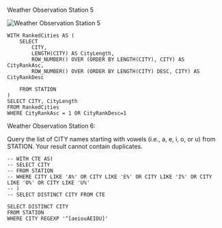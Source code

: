 Weather Observation Station 5

![Weather Observation Station 5](https://github.com/sahil0/Azure-Data-Engineering/assets/22682814/4db45ef2-bc7a-4513-9e5e-e7302081db39)



```
WITH RankedCities AS (
    SELECT 
        CITY,
        LENGTH(CITY) AS CityLength,
        ROW_NUMBER() OVER (ORDER BY LENGTH(CITY), CITY) AS CityRankAsc,
        ROW_NUMBER() OVER (ORDER BY LENGTH(CITY) DESC, CITY) AS CityRankDesc

    FROM STATION
)
SELECT CITY, CityLength
FROM RankedCities
WHERE CityRankAsc = 1 OR CityRankDesc=1
```
Weather Observation Station 6:

Query the list of CITY names starting with vowels (i.e., a, e, i, o, or u) from STATION. Your result cannot contain duplicates.

```
-- WITH CTE AS(
-- SELECT CITY
-- FROM STATION
-- WHERE CITY LIKE 'A%' OR CITY LIKE 'E%' OR CITY LIKE 'I%' OR CITY LIKE 'O%' OR CITY LIKE 'U%'
-- )
-- SELECT DISTINCT CITY FROM CTE

SELECT DISTINCT CITY
FROM STATION
WHERE CITY REGEXP '^[aeiouAEIOU]'
```
